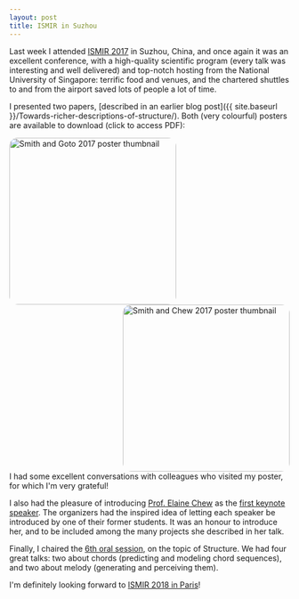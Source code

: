 ```yaml
---
layout: post
title: ISMIR in Suzhou
---
```


Last week I attended [ISMIR 2017](https://ismir2017.smcnus.org/) in Suzhou, China, and once again it was an excellent conference, with a high-quality scientific program (every talk was interesting and well delivered) and top-notch hosting from the National University of Singapore: terrific food and venues, and the chartered shuttles to and from the airport saved lots of people a lot of time.

I presented two papers, [described in an earlier blog post]({{ site.baseurl }}/Towards-richer-descriptions-of-structure/). Both (very colourful) posters are available to download (click to access PDF):

<div display="inline-block" style="clear: both;">

<div class="project_img" style="float: left;"><a href="{{ site.assetsurl }}/smith2017-ismir-automatic_interpretation_of_music-poster.pdf"><img src="{{ site.assetsurl }}/poster-thumbs/smith2017-ismir-automatic_interpretation_of_music-poster.jpg" alt="Smith and Goto 2017 poster thumbnail" style="width: 300px; border-radius: 15px;"/></a></div>

<div class="project_img" style="float: right;"><a href="{{ site.assetsurl }}/smith2017-ismir-multi_part_pattern_analysis-poster.pdf"><img src="{{ site.assetsurl }}/poster-thumbs/smith2017-ismir-multi_part_pattern_analysis-poster.jpg" alt="Smith and Chew 2017 poster thumbnail" style="width: 300px; border-radius: 15px;"/></a></div>

</div>
<div style="clear: both;">
I had some excellent conversations with colleagues who visited my poster, for which I'm very grateful!
</div>

I also had the pleasure of introducing [Prof. Elaine Chew](http://elainechew-research.blogspot.com/) as the [first keynote speaker](https://ismir2017.smcnus.org/keynotes/). The organizers had the inspired idea of letting each speaker be introduced by one of their former students. It was an honour to introduce her, and to be included among the many projects she described in her talk.

Finally, I chaired the [6th oral session](https://ismir2017.smcnus.org/programschedule/#Oral6), on the topic of Structure. We had four great talks: two about chords (predicting and modeling chord sequences), and two about melody (generating and perceiving them).

I'm definitely looking forward to [ISMIR 2018 in Paris](http://ismir2018.ircam.fr/)!